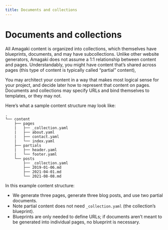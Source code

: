 ```yaml
---
title: Documents and collections
---
```

# Documents and collections

All Amagaki content is organized into collections, which themselves have
blueprints, documents, and may have subcollections. Unlike other website
generators, Amagaki does not assume a 1:1 relationship between content and
pages. Understandably, you might have content that’s shared across pages (this
type of content is typically called “partial” content), 

You may architect your content in a way that makes most logical sense for your
project, and decide later how to represent that content on pages. Documents and
collections may specify URLs and bind themselves to templates, or they may not.

Here’s what a sample content structure may look like:


```
.
└── content
    ├── pages
    |   ├── _collection.yaml
    |   ├── about.yaml
    |   ├── contact.yaml
    |   └── index.yaml
    ├── partials
    |   ├── header.yaml
    |   └── footer.yaml
    └── posts
        ├── _collection.yaml
        ├── 2019-01-06.md
        ├── 2021-04-01.md
        └── 2021-08-08.md

```


In this example content structure:



*   We generate three pages, generate three blog posts, and use two partial
    documents.
*   Note partial content does not need `_collection.yaml` (the collection’s
    blueprint).
*   Blueprints are only needed to define URLs; if documents aren’t meant to be
    generated into individual pages, no blueprint is necessary.